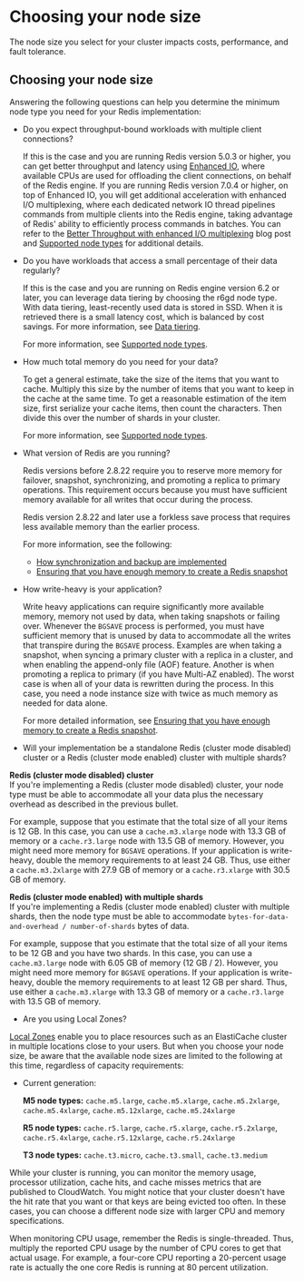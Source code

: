 # Choosing your node size<a name="nodes-select-size"></a>

The node size you select for your cluster impacts costs, performance, and fault tolerance\. 

## Choosing your node size<a name="CacheNodes.SelectSize"></a>

Answering the following questions can help you determine the minimum node type you need for your Redis implementation:
+ Do you expect throughput\-bound workloads with multiple client connections?

  If this is the case and you are running Redis version 5\.0\.3 or higher, you can get better throughput and latency using [Enhanced IO](https://aws.amazon.com/blogs/database/boosting-application-performance-and-reducing-costs-with-amazon-elasticache-for-redis/), where available CPUs are used for offloading the client connections, on behalf of the Redis engine\. If you are running Redis version 7\.0\.4 or higher, on top of Enhanced IO, you will get additional acceleration with enhanced I/O multiplexing, where each dedicated network IO thread pipelines commands from multiple clients into the Redis engine, taking advantage of Redis' ability to efficiently process commands in batches\. You can refer to the [Better Throughput with enhanced I/O multiplexing](https://aws.amazon.com/blogs/database/enhanced-io-multiplexing-for-amazon-elasticache-for-redis) blog post and [Supported node types](https://docs.aws.amazon.com/AmazonElastiCache/latest/red-ug/CacheNodes.SupportedTypes.html) for additional details\.
+ Do you have workloads that access a small percentage of their data regularly?

  If this is the case and you are running on Redis engine version 6\.2 or later, you can leverage data tiering by choosing the r6gd node type\. With data tiering, least\-recently used data is stored in SSD\. When it is retrieved there is a small latency cost, which is balanced by cost savings\. For more information, see [Data tiering](data-tiering.md)\.

  For more information, see [Supported node types](CacheNodes.SupportedTypes.md)\.
+ How much total memory do you need for your data?

  To get a general estimate, take the size of the items that you want to cache\. Multiply this size by the number of items that you want to keep in the cache at the same time\. To get a reasonable estimation of the item size, first serialize your cache items, then count the characters\. Then divide this over the number of shards in your cluster\.

  For more information, see [Supported node types](CacheNodes.SupportedTypes.md)\.
+ What version of Redis are you running?

  Redis versions before 2\.8\.22 require you to reserve more memory for failover, snapshot, synchronizing, and promoting a replica to primary operations\. This requirement occurs because you must have sufficient memory available for all writes that occur during the process\. 

  Redis version 2\.8\.22 and later use a forkless save process that requires less available memory than the earlier process\.

  For more information, see the following:
  + [How synchronization and backup are implemented](Replication.Redis.Versions.md)
  + [Ensuring that you have enough memory to create a Redis snapshot](BestPractices.BGSAVE.md)
+ How write\-heavy is your application?

  Write heavy applications can require significantly more available memory, memory not used by data, when taking snapshots or failing over\. Whenever the `BGSAVE` process is performed, you must have sufficient memory that is unused by data to accommodate all the writes that transpire during the `BGSAVE` process\. Examples are when taking a snapshot, when syncing a primary cluster with a replica in a cluster, and when enabling the append\-only file \(AOF\) feature\. Another is when promoting a replica to primary \(if you have Multi\-AZ enabled\)\. The worst case is when all of your data is rewritten during the process\. In this case, you need a node instance size with twice as much memory as needed for data alone\.

  For more detailed information, see [Ensuring that you have enough memory to create a Redis snapshot](BestPractices.BGSAVE.md)\.
+ Will your implementation be a standalone Redis \(cluster mode disabled\) cluster or a Redis \(cluster mode enabled\) cluster with multiple shards?

**Redis \(cluster mode disabled\) cluster**  
If you're implementing a Redis \(cluster mode disabled\) cluster, your node type must be able to accommodate all your data plus the necessary overhead as described in the previous bullet\.

  For example, suppose that you estimate that the total size of all your items is 12 GB\. In this case, you can use a `cache.m3.xlarge` node with 13\.3 GB of memory or a `cache.r3.large` node with 13\.5 GB of memory\. However, you might need more memory for `BGSAVE` operations\. If your application is write\-heavy, double the memory requirements to at least 24 GB\. Thus, use either a `cache.m3.2xlarge` with 27\.9 GB of memory or a `cache.r3.xlarge` with 30\.5 GB of memory\.

**Redis \(cluster mode enabled\) with multiple shards**  
If you're implementing a Redis \(cluster mode enabled\) cluster with multiple shards, then the node type must be able to accommodate `bytes-for-data-and-overhead / number-of-shards` bytes of data\.

  For example, suppose that you estimate that the total size of all your items to be 12 GB and you have two shards\. In this case, you can use a `cache.m3.large` node with 6\.05 GB of memory \(12 GB / 2\)\. However, you might need more memory for `BGSAVE` operations\. If your application is write\-heavy, double the memory requirements to at least 12 GB per shard\. Thus, use either a `cache.m3.xlarge` with 13\.3 GB of memory or a `cache.r3.large` with 13\.5 GB of memory\.
+ Are you using Local Zones?

[Local Zones](https://docs.aws.amazon.com/AmazonElastiCache/latest/red-ug/Local_zones.html) enable you to place resources such as an ElastiCache cluster in multiple locations close to your users\. But when you choose your node size, be aware that the available node sizes are limited to the following at this time, regardless of capacity requirements:
  + Current generation: 

    **M5 node types:** `cache.m5.large`, `cache.m5.xlarge`, `cache.m5.2xlarge`, `cache.m5.4xlarge`, `cache.m5.12xlarge`, `cache.m5.24xlarge` 

    **R5 node types:** `cache.r5.large`, `cache.r5.xlarge`, `cache.r5.2xlarge`, `cache.r5.4xlarge`, `cache.r5.12xlarge`, `cache.r5.24xlarge`

    **T3 node types:** `cache.t3.micro`, `cache.t3.small`, `cache.t3.medium`

While your cluster is running, you can monitor the memory usage, processor utilization, cache hits, and cache misses metrics that are published to CloudWatch\. You might notice that your cluster doesn't have the hit rate that you want or that keys are being evicted too often\. In these cases, you can choose a different node size with larger CPU and memory specifications\.

When monitoring CPU usage, remember the Redis is single\-threaded\. Thus, multiply the reported CPU usage by the number of CPU cores to get that actual usage\. For example, a four\-core CPU reporting a 20\-percent usage rate is actually the one core Redis is running at 80 percent utilization\.